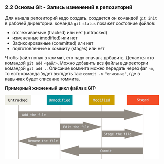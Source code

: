 ### 2.2 Основы Git - Запись изменений в репозиторий

Для начала репозиторий надо создать.
создается он командой `git init` в рабочей директории.
команда `git status` покажет состояние файлов:

* отслеживаемые (tracked) или нет (untracked)
* измененные (modified) или нет
* Зафиксированные (committed) или нет
* подготовленные к коммиту (stages) или нет
  
Чтобы файл попал в коммит, его надо сначала добавить. Делается это командой `git add <файл>`.
Можно добавить все файлы в директории командой `git add .`.
Описание коммита можно передать через фаг `-m`, то есть команда будет выглдеть так: `commit -m "описание"`, где в кавычках будет описание коммита.

**Примерный жизненный цикл файла в GIT:**

![cyclefile.png](cyclefile.png)

